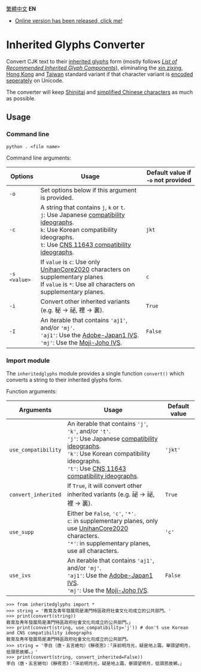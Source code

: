 [繁體中文](https://github.com/haydenwong7bm/inherited-glyphs-converter/) **EN**

* [Online version has been released, click me!](https://haydenwong7bm.github.io/inherited-glyphs-converter/en/)

# Inherited Glyphs Converter
 Convert CJK text to their [inherited glyphs](https://en.wikipedia.org/wiki/Jiu_zixing) form (mostly follows [_List of Recommended Inherited Glyph Components_](https://github.com/ichitenfont/inheritedglyphs)), eliminating the [xin zixing](https://en.wikipedia.org/wiki/Xin_zixing), [Hong Kong](https://en.wikipedia.org/wiki/List_of_Graphemes_of_Commonly-Used_Chinese_Characters) and [Taiwan](https://en.wikipedia.org/wiki/Standard_Form_of_National_Characters) standard variant if that character variant is [encoded seperately](https://en.wikipedia.org/wiki/CJK_Unified_Ideographs#CJK_Unified_Ideographs) on Unicode.
 
 The converter will keep [Shinjitai](https://en.wikipedia.org/wiki/Shinjitai) and [simplified Chinese characters](https://en.wikipedia.org/wiki/Simplified_Chinese_characters) as much as possible.
 
 ## Usage
 
 ### Command line
 
	python . <file name>
	
 Command line arguments:
 
 | **Options** | **Usage** | **Default value if `-o` not provided** |
 |---|---|---|
 | `-o` | Set options below if this argument is provided. | |
 | `-c` | A string that contains `j`, `k` or `t`.<br>`j`: Use Japanese [compatibility ideographs](https://en.wikipedia.org/wiki/CJK_Compatibility_Ideographs).<br>`k`: Use Korean compatibility ideographs.<br>`t`: Use [CNS 11643 compatibility ideographs](https://en.wikipedia.org/wiki/CJK_Compatibility_Ideographs_Supplement). | `jkt` |
 | `-s <value>` | If `value` is `c`: Use only [UnihanCore2020](https://www.unicode.org/L2/L2019/19388-unihan-core-2020.pdf) characters on supplementary planes<br>If `value` is `*`: Use all characters on supplementary planes. | `c` |
 | `-i` | Convert other inherited variants (e.g. 秘 → 祕, 裡 → 裏). | `True` |
 | `-I` | An iterable that contains `'aj1'`, and/or `'mj'`.<br>`'aj1'`: Use the [Adobe-Japan1 IVS](https://unicode.org/ivd/data/2022-09-13/IVD_Charts_Adobe-Japan1.pdf).<br>`'mj'`: Use the [Moji-Joho IVS](https://unicode.org/ivd/data/2022-09-13/IVD_Charts_Moji_Joho.pdf).  | `False` |
 
 ### Import module
 The `inheritedglyphs` module provides a single function `convert()` which converts a string to their inherited glyphs form.
 
 Function arguments:
 
 | **Arguments** | **Usage** | **Default value** |
 |---|---|---|
 | `use_compatibility` | An iterable that contains `'j'`, `'k'`, and/or `'t'`.<br>`'j'`: Use Japanese [compatibility ideographs](https://en.wikipedia.org/wiki/CJK_Compatibility_Ideographs).<br>`'k'`: Use Korean compatibility ideographs.<br>`'t'`: Use [CNS 11643 compatibility ideographs](https://en.wikipedia.org/wiki/CJK_Compatibility_Ideographs_Supplement). | `'jkt'` |
 | `convert_inherited` | If `True`, it will convert other inherited variants (e.g. 祕 → 祕, 裡 → 裏). | `True` |
 | `use_supp` | Either be `False`, `'c'`, `'*'`.<br>`c`: in supplementary planes, only use [UnihanCore2020](https://www.unicode.org/L2/L2019/19388-unihan-core-2020.pdf) characters.<br>`'*'`: in supplementary planes, use all characters. | `'c'` |
 | `use_ivs` | An iterable that contains `'aj1'`, and/or `'mj'`.<br>`'aj1'`: Use the [Adobe-Japan1 IVS](https://unicode.org/ivd/data/2022-09-13/IVD_Charts_Adobe-Japan1.pdf).<br>`'mj'`: Use the [Moji-Joho IVS](https://unicode.org/ivd/data/2022-09-13/IVD_Charts_Moji_Joho.pdf). | `False` |
 
	>>> from inheritedglyphs import *
	>>> string = '教育及青年發展局是澳門特區政府社會文化司成立的公共部門。'
	>>> print(convert(string))
	敎育及靑年發展局是澳門特區政府社會文化司成立的公共部門。」
	>>> print(convert(string, use_compatibility='j')) # don't use Korean and CNS compatibility ideographs
	敎育及靑年發展局是澳門特區政府社會文化司成立的公共部門。
	>>> string = '李白（唐‧五言絶句）《靜夜思》：「床前明月光，疑是地上霜，舉頭望明月，低頭思故鄉。」'
	>>> print(convert(string, convert_inherited=False))
	李白（唐‧五言絕句）《靜夜思》：「床前明月光，疑是地上霜，擧頭望明月，低頭思故鄕。」